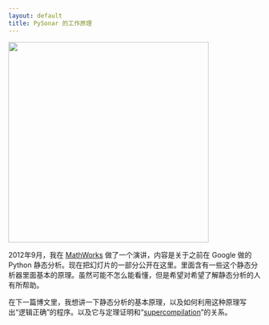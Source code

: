 ```yaml
---
layout: default
title: PySonar 的工作原理
---
```


<a href="http://www.yinwang.org/resources/pysonar-slides.pdf"><img src="http://www.yinwang.org/resources/pysonar-slides.png" width=400></a>

2012年9月，我在 <a href="http://www.mathworks.com">MathWorks</a> 做了一个演讲，内容是关于之前在 Google 做的 Python 静态分析。现在把幻灯片的一部分公开在这里。里面含有一些这个静态分析器里面基本的原理。虽然可能不怎么能看懂，但是希望对希望了解静态分析的人有所帮助。

在下一篇博文里，我想讲一下静态分析的基本原理，以及如何利用这种原理写出“逻辑正确”的程序。以及它与定理证明和“<a href="http://citeseerx.ist.psu.edu/viewdoc/summary?doi=10.1.1.128.6414">supercompilation</a>”的关系。
